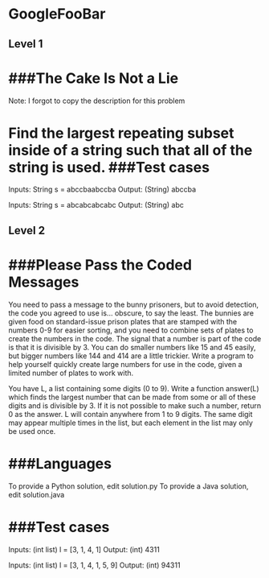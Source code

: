 # GoogleFooBar

## Level 1
###The Cake Is Not a Lie
==============================
Note: I forgot to copy the description for this problem

Find the largest repeating subset inside of a string such that all of the string is used. 
###Test cases
==========
Inputs:
    String s = abccbaabccba
Output:
    (String) abccba

Inputs:
    String s = abcabcabcabc
Output:
    (String) abc

## Level 2
###Please Pass the Coded Messages
==============================

You need to pass a message to the bunny prisoners, but to avoid detection, the code you agreed to use is... obscure, to say the least. The bunnies are given food on standard-issue prison plates that are stamped with the numbers 0-9 for easier sorting, and you need to combine sets of plates to create the numbers in the code. The signal that a number is part of the code is that it is divisible by 3. You can do smaller numbers like 15 and 45 easily, but bigger numbers like 144 and 414 are a little trickier. Write a program to help yourself quickly create large numbers for use in the code, given a limited number of plates to work with.

You have L, a list containing some digits (0 to 9). Write a function answer(L) which finds the largest number that can be made from some or all of these digits and is divisible by 3. If it is not possible to make such a number, return 0 as the answer. L will contain anywhere from 1 to 9 digits.  The same digit may appear multiple times in the list, but each element in the list may only be used once.

###Languages
=========

To provide a Python solution, edit solution.py
To provide a Java solution, edit solution.java

###Test cases
==========

Inputs:
    (int list) l = [3, 1, 4, 1]
Output:
    (int) 4311

Inputs:
    (int list) l = [3, 1, 4, 1, 5, 9]
Output:
    (int) 94311
